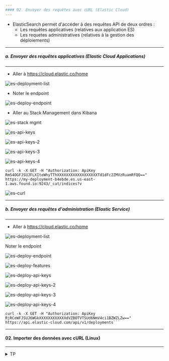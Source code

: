 ```yaml
---
#### 02. Envoyer des requêtes avec cURL (Elastic Cloud)
---
```


- ElasticSearch permet d'accéder à des requêtes API de deux ordres : 
     - Les requêtes applicatives (relatives aux application ES)
     - Les requetes administratives (relatives à la gestion des déploiements)
     
---
##### a. Envoyer des requêtes applicatives (Elastic Cloud Applications)
---

- Aller à https://cloud.elastic.co/home

![es-deployment-list](https://user-images.githubusercontent.com/28993140/182843852-17285c83-dff7-4225-bdee-c2f751592bbe.png)

- Noter le endpoint

![es-deploy-endpoint](https://user-images.githubusercontent.com/28993140/182845819-67c250e5-6c24-4288-a58a-cc34116bb691.png)

- Aller au Stack Management dans Kibana

![es-stack mgmt](https://user-images.githubusercontent.com/28993140/182843868-78987cb2-67c5-4058-a565-e6c70b79f865.png)

![es-api-keys](https://user-images.githubusercontent.com/28993140/182843864-9c0f955a-225b-4745-bb49-5219a41007b7.png)

![es-api-keys-2](https://user-images.githubusercontent.com/28993140/182843862-84a549d8-2694-4bfd-8353-4361edb23882.png)

![es-api-keys-3](https://user-images.githubusercontent.com/28993140/182843857-0c326710-44ab-46ce-ba72-3e6d593c5325.png)

![es-api-keys-4](https://user-images.githubusercontent.com/28993140/182843854-70128494-d72c-42df-87da-04e36cad8ea7.png)

```
curl -k -X GET -H "Authorization: ApiKey Rm54OGFJSUJFLXIteWhyTThXXXXXXXXXXXXXXXXXXTd1dFc2ZMVzRuamRfQQ==" https://my-deployment-b4ebde.es.us-east-1.aws.found.io:9243/_cat/indices?v 
```

![es-curl](https://user-images.githubusercontent.com/28993140/182844268-5964430b-1a18-4a25-aae4-ff8403e185fa.png)


---
##### b. Envoyer des requêtes d'administration (Elastic Service)
---
- Aller à https://cloud.elastic.co/home

![es-deployment-list](https://user-images.githubusercontent.com/28993140/182843852-17285c83-dff7-4225-bdee-c2f751592bbe.png)

Noter le endpoint

![es-deploy-endpoint](https://user-images.githubusercontent.com/28993140/182845819-67c250e5-6c24-4288-a58a-cc34116bb691.png)

![es-deploy-features](https://user-images.githubusercontent.com/28993140/182843847-98dd459a-95d4-444c-8486-bb6632720fda.png)

![es-deploy-api-keys](https://user-images.githubusercontent.com/28993140/182843845-94b3aa9f-8647-42c7-ad66-9912f6d24044.png)

![es-deploy-api-keys-2](https://user-images.githubusercontent.com/28993140/182843838-fd631648-d8b4-493b-b138-242c05430cd9.png)

![es-deploy-api-keys-3](https://user-images.githubusercontent.com/28993140/182843834-add51f37-addb-4e27-8680-664084991c3e.png)

![es-deploy-api-keys-4](https://user-images.githubusercontent.com/28993140/182843828-8d433a0d-0e09-4609-aef3-71d8dbc49b85.png)



```
curl -k -X GET -H "Authorization: ApiKey RjRCeWFJSUJ6WGkXXXXXXXXXXXXdVZBOTVTSUd6NmV4ci1BZWZLZw==" https://api.elastic-cloud.com/api/v1/deployments```
```


---
#### 02. Importer des données avec cURL (Linux)
---
        

<details>
<summary>TP</summary>
        
Le but ici est d'importer un fichier directement depuis la ligne de commande en utilisant l'utilitaire cURL
        
:warning: :warning: :warning: ATTENTION ! 
Cette partie de l'exercice nécessite d'avoir accès à un terminal linux
Si ce n'est pas le cas, passez votre chemin :)

Rappel :
* Le Content-Type doit être application/**x-ndjson**.
* Chaque ligne doit se terminer par un \n ou \r\n, dernière ligne incluse !
* Une action qui plante n'affectera pas les autres actions.
* L'API Bulk renvoie un rapport détaillé pour toutes les actions.
* L'API Bulk est plus efficace que l'envoi de plusieurs actions individuelles (réduction de traffic réseau).

##### :arrow_forward: Naviguer vers le dossier ou se trouve le fichier bulk

```
$ cd /path/to/data/file/directory
```

A noter que le nom de l'index n'est pas défini dans le fichier bulk, il faudra le spécifier dans le path de la requête HTTP.

##### :arrow_forward: Importer les données dans le cluster local

```
A compléter...
```

Il y a 1000 documents dans le fichier json. Vérifions que tout a été chargé dans l'index.

```
GET /products/_count
```

<img src="https://i.ibb.co/Jnv6G5q/027-Screenshot-2021-03-16-Elastic-Kibana.png" width="20%">

</details>

 
